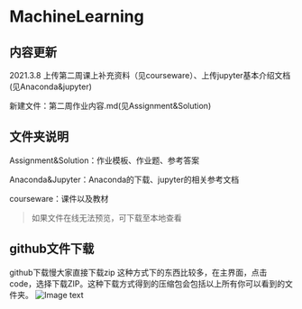 # MachineLearning
## 内容更新
2021.3.8 上传第二周课上补充资料（见courseware）、上传jupyter基本介绍文档(见Anaconda&jupyter)

新建文件：第二周作业内容.md(见Assignment&Solution)

## 文件夹说明
Assignment&Solution：作业模板、作业题、参考答案

Anaconda&Jupyter：Anaconda的下载、jupyter的相关参考文档

courseware：课件以及教材

>如果文件在线无法预览，可下载至本地查看
>
## github文件下载
github下载慢大家直接下载zip
这种方式下的东西比较多，在主界面，点击code，选择下载ZIP。这种下载方式得到的压缩包会包括以上所有你可以看到的文件夹。
![Image text](https://github.com/ruc-nonpara-statistic/MachineLearning/blob/main/pic/no6.png)

